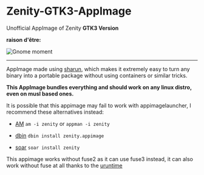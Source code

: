 # Zenity-GTK3-AppImage
Unofficial AppImage of Zenity **GTK3 Version**

**raison d'être:** 

![Gnome moment](https://github.com/Samueru-sama/Zenity-GTK3-AppImage/assets/36420837/3e5586a2-f21d-4e96-89c9-3becc1642fdc)

---------------------------------------------------------------

AppImage made using [sharun](https://github.com/VHSgunzo/sharun), which makes it extremely easy to turn any binary into a portable package without using containers or similar tricks.

**This AppImage bundles everything and should work on any linux distro, even on musl based ones.**

It is possible that this appimage may fail to work with appimagelauncher, I recommend these alternatives instead: 

* [AM](https://github.com/ivan-hc/AM) `am -i zenity` or `appman -i zenity`

* [dbin](https://github.com/xplshn/dbin) `dbin install zenity.appimage`

* [soar](https://github.com/pkgforge/soar) `soar install zenity`

This appimage works without fuse2 as it can use fuse3 instead, it can also work without fuse at all thanks to the [uruntime](https://github.com/VHSgunzo/uruntime)
